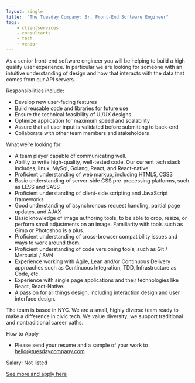 ```yaml
---
layout: single
title:  "The Tuesday Company: Sr. Front-End Software Engineer"
tags: 
    - clientservices
    - consultants
    - tech
    - vendor
---
```


As a senior front-end software engineer you will be helping to build a high quality user experience. In particular we are looking for someone with an intuitive understanding of design and how that interacts with the data that comes from our API servers.


Responsibilities include:
* Develop new user-facing features
* Build reusable code and libraries for future use
* Ensure the technical feasibility of UI/UX designs
* Optimize application for maximum speed and scalability
* Assure that all user input is validated before submitting to back-end
* Collaborate with other team members and stakeholders


What we’re looking for:
* A team player capable of communicating well.
* Ability to write high-quality, well-tested code. Our current tech stack includes, linux, MySql, Golang, React, and React-native.
* Proficient understanding of web markup, including HTML5, CSS3
* Basic understanding of server-side CSS pre-processing platforms, such as LESS and SASS
* Proficient understanding of client-side scripting and JavaScript frameworks
* Good understanding of asynchronous request handling, partial page updates, and AJAX
* Basic knowledge of image authoring tools, to be able to crop, resize, or perform small adjustments on an image. Familiarity with tools such as Gimp or Photoshop is a plus.
* Proficient understanding of cross-browser compatibility issues and ways to work around them.
* Proficient understanding of code versioning tools, such as Git / Mercurial / SVN
* Experience working with Agile, Lean and/or Continuous Delivery approaches such as Continuous Integration, TDD, Infrastructure as Code, etc.
* Experience with single page applications and their technologies like React, React-Native.
* A passion for all things design, including interaction design and user interface design.


The team is based in NYC. We are a small, highly diverse team ready to make a difference in civic tech. We value diversity; we support traditional and nontraditional career paths. 


How to Apply
* Please send your resume and a sample of your work to hello@tuesdaycompany.com 



Salary: Not listed


[See more and apply here](https://www.tuesdaycompany.com/jobs)
